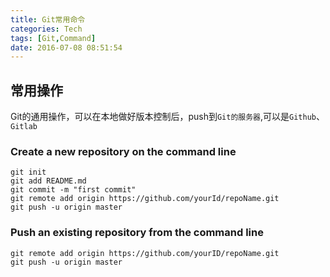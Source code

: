 ```yaml
---
title: Git常用命令
categories: Tech
tags: [Git,Command]
date: 2016-07-08 08:51:54
---
```


## 常用操作

Git的通用操作，可以在本地做好版本控制后，push到`Git的服务器`,可以是`Github`、`Gitlab`

### Create a new repository on the command line

``` git
git init 
git add README.md
git commit -m "first commit"
git remote add origin https://github.com/yourId/repoName.git
git push -u origin master
``` 

### Push an existing repository from the command line

``` git
git remote add origin https://github.com/yourID/repoName.git
git push -u origin master
``` 

<!--more--> 
